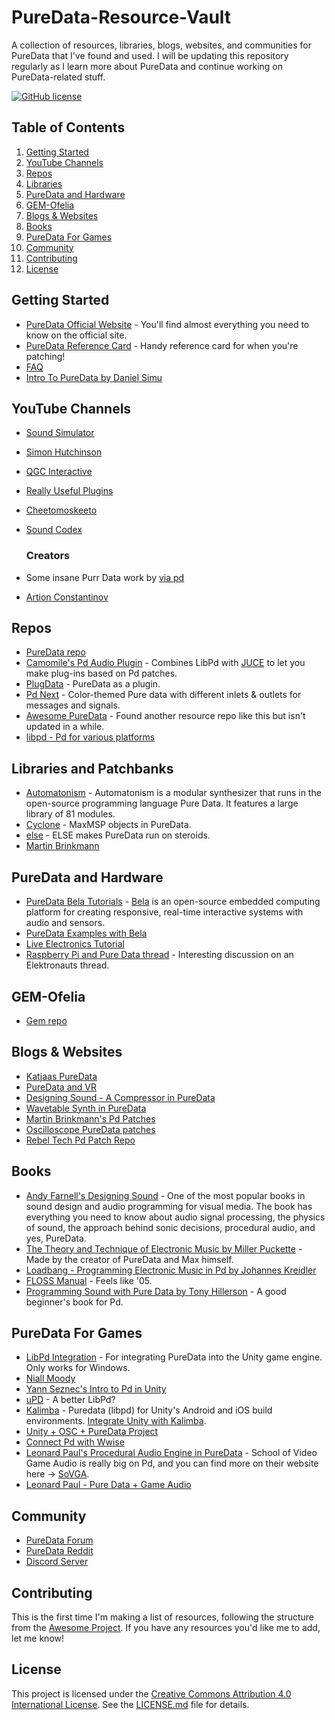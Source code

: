 # PureData-Resource-Vault
A collection of resources, libraries, blogs, websites, and communities for PureData that I've found and used. I will be updating this repository regularly as I learn more about PureData and continue working on PureData-related stuff.

[![GitHub license](https://img.shields.io/github/license/ashaydave/PureData-Resource-Vault)](https://github.com/ashaydave/PureData-Resource-Vault/blob/main/LICENSE.md)

## Table of Contents
1. [Getting Started](#getting-started)
2. [YouTube Channels](#youtube-channels)
3. [Repos](#repos)
4. [Libraries](#libraries)
5. [PureData and Hardware](#puredata-and-hardware)
6. [GEM-Ofelia](#gem-ofelia)
7. [Blogs & Websites](#blogs-and-websites)
8. [Books](#books)
9. [PureData For Games](#puredata-for-games)
10. [Community](#community)
11. [Contributing](#contributing)
12. [License](#license)

## Getting Started

- [PureData Official Website](https://puredata.info/) - You'll find almost everything you need to know on the official site.
- [PureData Reference Card](https://puredata.info/docs/tutorials/pd-refcard) - Handy reference card for when you're patching!
- [FAQ](https://puredata.info/docs/faq)
- [Intro To PureData by Daniel Simu](https://youtu.be/mSpcOidA3iI)

## YouTube Channels

- [Sound Simulator](https://www.youtube.com/playlist?list=PLyFkFo29zHvD4eRftIAjcLqIXCtSo7w8g)
- [Simon Hutchinson](https://www.youtube.com/playlist?list=PL7w4cOVVxL6FB_mmJ77C6fdV8G6L4zDut)
- [QGC Interactive](https://www.youtube.com/playlist?list=PLuxj2jXSuTvvqYcDLJ-poN-JxvqX0wq-m)
- [Really Useful Plugins](https://www.youtube.com/playlist?list=PLuxj2jXSuTvvqYcDLJ-poN-JxvqX0wq-m)
- [Cheetomoskeeto](https://www.youtube.com/playlist?list=PL12DC9A161D8DC5DC)
- [Sound Codex](https://www.youtube.com/playlist?list=PLZYD2Edyty0BSCuJz75a3YT_UwSBKdW02)
  
  ### Creators
  
- Some insane Purr Data work by [via pd](https://www.youtube.com/@via-pd)
- [Artion Constantinov](https://www.youtube.com/@artiomconstantinov/videos)

## Repos

- [PureData repo](https://github.com/pure-data/pure-data)
- [Camomile's Pd Audio Plugin](https://github.com/pierreguillot/Camomile) - Combines LibPd with [JUCE](https://github.com/juce-framework/JUCE) to let you make plug-ins based on Pd patches.
- [PlugData](https://github.com/plugdata-team/plugdata) - PureData as a plugin.
- [Pd Next](https://github.com/sebshader/pdnext) - Color-themed Pure data with different inlets & outlets for messages and signals.
- [Awesome PureData](https://github.com/virtualtam/awesome-puredata) - Found another resource repo like this but isn't updated in a while.
- [libpd - Pd for various platforms](https://github.com/libpd/)

## Libraries and Patchbanks

- [Automatonism](https://www.automatonism.com/the-software/) - Automatonism is a modular synthesizer that runs in the open-source programming language Pure Data. It features a large library of 81 modules.
- [Cyclone](https://github.com/porres/pd-cyclone) - MaxMSP objects in PureData.
- [else](https://github.com/porres/pd-else) - ELSE makes PureData run on steroids.
- [Martin Brinkmann](http://martin-brinkmann.de/pd-patches.html)

## PureData and Hardware

- [PureData Bela Tutorials](https://github.com/theleadingzero/pure-data-bela-tutorials) - [Bela](https://learn.bela.io/) is an open-source embedded computing platform for creating responsive, real-time interactive systems with audio and sensors.
- [PureData Examples with Bela](https://embelashed.org/code/examples-index.html)
- [Live Electronics Tutorial](https://github.com/porres/Live-Electronics-Tutorial)
- [Raspberry Pi and Pure Data thread](https://www.elektronauts.com/t/raspberry-pi-and-pure-data/18577) - Interesting discussion on an Elektronauts thread.

## GEM-Ofelia

- [Gem repo](https://github.com/umlaeute/Gem)

## Blogs & Websites

- [Katjaas PureData](https://www.katjaas.nl/puredata/puredata.html)
- [PureData and VR](https://antpb.com/pure-data-unity3d/)
- [Designing Sound - A Compressor in PureData](https://designingsound.org/2013/06/28/tutorial-a-compressor-in-pure-data/)
- [Wavetable Synth in PureData](https://designingsound.org/tag/wavetable-synth-project/)
- [Martin Brinkmann's Pd Patches](http://www.martin-brinkmann.de/pd-patches.html)
- [Oscilloscope PureData patches](https://oscilloscopemusic.com/software/puredata/)
- [Rebel Tech Pd Patch Repo](https://www.rebeltech.org/patch-library/patches/tags/Pure%20Data/)

## Books

- [Andy Farnell's Designing Sound](https://mitpress.mit.edu/9780262014410/designing-sound/) - One of the most popular books in sound design and audio programming for visual media. The book has everything you need to know about audio signal processing, the physics of sound, the approach behind sonic decisions, procedural audio, and yes, PureData.
- [The Theory and Technique of Electronic Music by Miller Puckette](https://msp.ucsd.edu/techniques/latest/book.pdf) - Made by the creator of PureData and Max himself.
- [Loadbang - Programming Electronic Music in Pd by Johannes Kreidler](https://www.wolke-verlag.de/musikbuecher/johannes-kreidler-loadbang/)
- [FLOSS Manual](https://archive.flossmanuals.net/pure-data/) - Feels like '05.
- [Programming Sound with Pure Data by Tony Hillerson](https://www.amazon.com/Programming-Sound-Pure-Data-Dynamic/dp/1937785661) - A good beginner's book for Pd.

## PureData For Games

- [LibPd Integration](https://github.com/LibPdIntegration/LibPdIntegration) - For integrating PureData into the Unity game engine. Only works for Windows.
- [Niall Moody](https://www.youtube.com/playlist?list=PL9mtAkCrEZavP0T_C4mLqKdxYD-4wURoZ)
- [Yann Seznec's Intro to Pd in Unity](https://www.youtube.com/playlist?list=PLXGA7pVjV1jdfe2FaEs2EzuZ-16HLH1_0)
- [uPD](https://github.com/Magicolo/uPD) - A better LibPd?
- [Kalimba](https://github.com/hagish/kalimba) - Puredata (libpd) for Unity's Android and iOS build environments. [Integrate Unity with Kalimba](https://youtu.be/QK9-2q5CIjg).
- [Unity + OSC + PureData Project](https://puredata.info/Members/videogameaudio/unitypuredata)
- [Connect Pd with Wwise](https://www.youtube.com/watch?v=5T37U9hy4HA&ab_channel=GuidoFazzito)
- [Leonard Paul's Procedural Audio Engine in PureData](https://www.youtube.com/watch?v=0xr4aL1C24E&list=PLwYSebjAx9JHLAKHZhbD2njhYtkf5DsKA&ab_channel=SchoolofVideoGameAudio) - School of Video Game Audio is really big on Pd, and you can find more on their website here -> [SoVGA](https://school.videogameaudio.com/apply/).
- [Leonard Paul - Pure Data + Game Audio](https://videogameaudio.com/SFCM-Apr2020/SFCM2020-PureDataAndGameAudio-LPaul.pdf)

## Community

- [PureData Forum](https://forum.pdpatchrepo.info)
- [PureData Reddit](https://www.reddit.com/r/puredata/)
- [Discord Server](https://discord.gg/WKqZ7pqcNb)

## Contributing

This is the first time I'm making a list of resources, following the structure from the [Awesome Project](https://github.com/sindresorhus/awesome/). If you have any resources you'd like me to add, let me know!

## License

This project is licensed under the [Creative Commons Attribution 4.0 International License](https://creativecommons.org/licenses/by/4.0/). See the [LICENSE.md](LICENSE.md) file for details.


